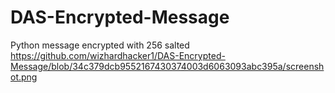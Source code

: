 # DAS-Encrypted-Message
Python message encrypted with 256 salted
https://github.com/wizhardhacker1/DAS-Encrypted-Message/blob/34c379dcb9552167430374003d6063093abc395a/screenshot.png
